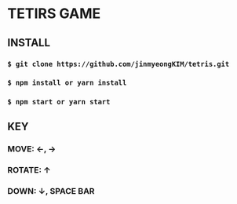 # TETIRS GAME

## INSTALL

### `$ git clone https://github.com/jinmyeongKIM/tetris.git`
### `$ npm install or yarn install`
### `$ npm start or yarn start`

## KEY

### MOVE: ←, →

### ROTATE: ↑

### DOWN: ↓, SPACE BAR
